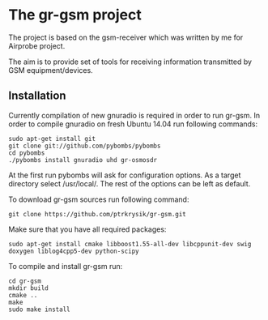 The gr-gsm project
==================
The project is based on the gsm-receiver which was written by me for Airprobe project.

The aim is to provide set of tools for receiving information transmitted by GSM equipment/devices.

Installation
------------

Currently compilation of new gnuradio is required in order to run gr-gsm. 
In order to compile gnuradio on fresh Ubuntu 14.04 run following commands:

```
sudo apt-get install git
git clone git://github.com/pybombs/pybombs
cd pybombs
./pybombs install gnuradio uhd gr-osmosdr

```
At the first run pybombs will ask for configuration options. As a target directory select /usr/local/. The rest of the options can be left as default.

To download gr-gsm sources run following command:

```
git clone https://github.com/ptrkrysik/gr-gsm.git
```
Make sure that you have all required packages:

```
sudo apt-get install cmake libboost1.55-all-dev libcppunit-dev swig doxygen liblog4cpp5-dev python-scipy
```

To compile and install gr-gsm run:

```
cd gr-gsm
mkdir build
cmake ..
make
sudo make install
```

